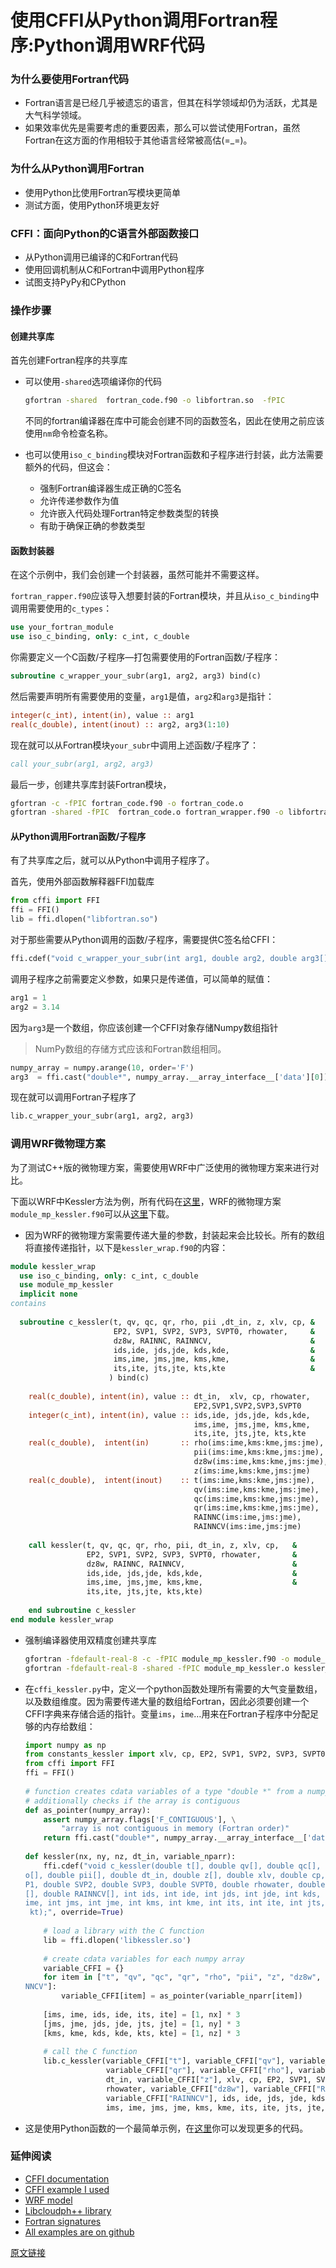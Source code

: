 # 使用CFFI从Python调用Fortran程序:Python调用WRF代码


### 为什么要使用Fortran代码

* Fortran语言是已经几乎被遗忘的语言，但其在科学领域却仍为活跃，尤其是大气科学领域。
* 如果效率优先是需要考虑的重要因素，那么可以尝试使用Fortran，虽然Fortran在这方面的作用相较于其他语言经常被高估(=_=)。

### 为什么从Python调用Fortran

* 使用Python比使用Fortran写模块更简单
* 测试方面，使用Python环境更友好

### CFFI：面向Python的C语言外部函数接口

* 从Python调用已编译的C和Fortran代码
* 使用回调机制从C和Fortran中调用Python程序
* 试图支持PyPy和CPython

### 操作步骤
#### 创建共享库

首先创建Fortran程序的共享库

* 可以使用`-shared`选项编译你的代码

  ```bash
  gfortran -shared  fortran_code.f90 -o libfortran.so  -fPIC
  ```

  不同的fortran编译器在库中可能会创建不同的函数签名，因此在使用之前应该使用`nm`命令检查名称。

* 也可以使用`iso_c_binding`模块对Fortran函数和子程序进行封装，此方法需要额外的代码，但这会：

  * 强制Fortran编译器生成正确的C签名
  * 允许传递参数作为值
  * 允许嵌入代码处理Fortran特定参数类型的转换
  * 有助于确保正确的参数类型

#### 函数封装器

在这个示例中，我们会创建一个封装器，虽然可能并不需要这样。

`fortran_rapper.f90`应该导入想要封装的Fortran模块，并且从`iso_c_binding`中调用需要使用的`c_types`：

```fortran
use your_fortran_module
use iso_c_binding, only: c_int, c_double
```

你需要定义一个C函数/子程序—打包需要使用的Fortran函数/子程序：

```fortran
subroutine c_wrapper_your_subr(arg1, arg2, arg3) bind(c)
```

然后需要声明所有需要使用的变量，`arg1`是值，`arg2`和`arg3`是指针：

```fortran
integer(c_int), intent(in), value :: arg1  
real(c_double), intent(inout) :: arg2, arg3(1:10)
```

现在就可以从Fortran模块`your_subr`中调用上述函数/子程序了：

```fortran
call your_subr(arg1, arg2, arg3)
```

最后一步，创建共享库封装Fortran模块，

```bash
gfortran -c -fPIC fortran_code.f90 -o fortran_code.o
gfortran -shared -fPIC  fortran_code.o fortran_wrapper.f90 -o libfortran.so
```

#### 从Python调用Fortran函数/子程序

有了共享库之后，就可以从Python中调用子程序了。

首先，使用外部函数解释器FFI加载库

```python
from cffi import FFI
ffi = FFI()
lib = ffi.dlopen("libfortran.so")
```

对于那些需要从Python调用的函数/子程序，需要提供C签名给CFFI：

```python
ffi.cdef("void c_wrapper_your_subr(int arg1, double arg2, double arg3[]);")
```

调用子程序之前需要定义参数，如果只是传递值，可以简单的赋值：

```python
arg1 = 1
arg2 = 3.14
```

因为`arg3`是一个数组，你应该创建一个CFFI对象存储Numpy数组指针

> NumPy数组的存储方式应该和Fortran数组相同。

```python
numpy_array = numpy.arange(10, order='F')
arg3  = ffi.cast("double*", numpy_array.__array_interface__['data'][0])
```

现在就可以调用Fortran子程序了

```python
lib.c_wrapper_your_subr(arg1, arg2, arg3)
```

### 调用WRF微物理方案

为了测试C++版的微物理方案，需要使用WRF中广泛使用的微物理方案来进行对比。

下面以WRF中Kessler方法为例，所有代码在[这里](https://github.com/djarecka/scientific-software-diary/tree/master/CFFI_calling_FfromPy)，WRF的微物理方案`module_mp_kessler.f90`可以从[这里](<http://www2.mmm.ucar.edu/wrf/users/download/get_sources.html>)下载。

* 因为WRF的微物理方案需要传递大量的参数，封装起来会比较长。所有的数组将直接传递指针，以下是`kessler_wrap.f90`的内容：

```fortran
module kessler_wrap
  use iso_c_binding, only: c_int, c_double
  use module_mp_kessler
  implicit none
contains
 
  subroutine c_kessler(t, qv, qc, qr, rho, pii ,dt_in, z, xlv, cp, &
                       EP2, SVP1, SVP2, SVP3, SVPT0, rhowater,     &
                       dz8w, RAINNC, RAINNCV,                      &
                       ids,ide, jds,jde, kds,kde,                  &
                       ims,ime, jms,jme, kms,kme,                  &
                       its,ite, jts,jte, kts,kte                   &
                      ) bind(c)
 
    real(c_double), intent(in), value :: dt_in,  xlv, cp, rhowater,    &
                                         EP2,SVP1,SVP2,SVP3,SVPT0
    integer(c_int), intent(in), value :: ids,ide, jds,jde, kds,kde,    &
                                         ims,ime, jms,jme, kms,kme,    &
                                         its,ite, jts,jte, kts,kte
    real(c_double),  intent(in)       :: rho(ims:ime,kms:kme,jms:jme), &
                                         pii(ims:ime,kms:kme,jms:jme), &
                                         dz8w(ims:ime,kms:kme,jms:jme),&
                                         z(ims:ime,kms:kme,jms:jme)
    real(c_double),  intent(inout)    :: t(ims:ime,kms:kme,jms:jme),   &
                                         qv(ims:ime,kms:kme,jms:jme),  &
                                         qc(ims:ime,kms:kme,jms:jme),  &
                                         qr(ims:ime,kms:kme,jms:jme),  &
                                         RAINNC(ims:ime,jms:jme),      &
                                         RAINNCV(ims:ime,jms:jme)
 
    call kessler(t, qv, qc, qr, rho, pii, dt_in, z, xlv, cp,   &
                 EP2, SVP1, SVP2, SVP3, SVPT0, rhowater,       &
                 dz8w, RAINNC, RAINNCV,                        &
                 ids,ide, jds,jde, kds,kde,                    &
                 ims,ime, jms,jme, kms,kme,                    &
                 its,ite, jts,jte, kts,kte)
 
    end subroutine c_kessler
end module kessler_wrap                                     
```

* 强制编译器使用双精度创建共享库

  ```bash
  gfortran -fdefault-real-8 -c -fPIC module_mp_kessler.f90 -o module_mp_kessler.o
  gfortran -fdefault-real-8 -shared -fPIC module_mp_kessler.o kessler_wrap.f90 -o libkessler.so
  ```

* 在`cffi_kessler.py`中，定义一个python函数处理所有需要的大气变量数组，以及数组维度。因为需要传递大量的数组给Fortran，因此必须要创建一个CFFI字典来存储合适的指针。变量`ims`，`ime`…用来在Fortran子程序中分配足够的内存给数组：

  ```python
  import numpy as np
  from constants_kessler import xlv, cp, EP2, SVP1, SVP2, SVP3, SVPT0, rhowater
  from cffi import FFI
  ffi = FFI()
   
  # function creates cdata variables of a type "double *" from a numpy array             
  # additionally checks if the array is contiguous                                       
  def as_pointer(numpy_array):
      assert numpy_array.flags['F_CONTIGUOUS'], \
          "array is not contiguous in memory (Fortran order)"
      return ffi.cast("double*", numpy_array.__array_interface__['data'][0])
    
  def kessler(nx, ny, nz, dt_in, variable_nparr):
      ffi.cdef("void c_kessler(double t[], double qv[], double qc[], double qr[], double rh\
  o[], double pii[], double dt_in, double z[], double xlv, double cp, double EP2, double SV\
  P1, double SVP2, double SVP3, double SVPT0, double rhowater, double dz8w[], double RAINNC\
  [], double RAINNCV[], int ids, int ide, int jds, int jde, int kds, int kde, int ims, int \
  ime, int jms, int jme, int kms, int kme, int its, int ite, int jts, int jte, int kts, int\
   kt);", override=True)
   
      # load a library with the C function                                          
      lib = ffi.dlopen('libkessler.so')
   
      # create cdata variables for each numpy array            
      variable_CFFI = {}
      for item in ["t", "qv", "qc", "qr", "rho", "pii", "z", "dz8w", "RAINNC", "RAI\
  NNCV"]:
          variable_CFFI[item] = as_pointer(variable_nparr[item])
   
      [ims, ime, ids, ide, its, ite] = [1, nx] * 3
      [jms, jme, jds, jde, jts, jte] = [1, ny] * 3
      [kms, kme, kds, kde, kts, kte] = [1, nz] * 3
      
      # call the C function                                                                        
      lib.c_kessler(variable_CFFI["t"], variable_CFFI["qv"], variable_CFFI["qc"],
                    variable_CFFI["qr"], variable_CFFI["rho"], variable_CFFI["pii"],
                    dt_in, variable_CFFI["z"], xlv, cp, EP2, SVP1, SVP2, SVP3, SVPT0,
                    rhowater, variable_CFFI["dz8w"], variable_CFFI["RAINNC"],
                    variable_CFFI["RAINNCV"], ids, ide, jds, jde, kds, kde,
                    ims, ime, jms, jme, kms, kme, its, ite, jts, jte, kts, kte)    
  ```

* 这是使用Python函数的一个最简单示例，在[这里]([https://github.com/djarecka/scientific-software-diary](https://github.com/djarecka/scientific-software-diary/tree/master/CFFI_calling_FfromPy))你可以发现更多的代码。

### 延伸阅读

* [CFFI documentation]( <https://cffi.readthedocs.org/en/release-0.8/>)
* [CFFI example I used](<http://maurow.bitbucket.org/notes/calling_fortran_from_misc.html>)
* [WRF model](<http://www.wrf-model.org/index.php>)
* [Libcloudph++ library]([libcloudphxx.igf.fuw.edu.pl](http://libcloudphxx.igf.fuw.edu.pl/))
* [Fortran signatures](<http://stackoverflow.com/questions/5811949/call-functions-from-a-shared-fortran-library-in-python>)
* [All examples are on github](<https://github.com/djarecka/scientific-software-diary>)

[原文链接](<http://scientific-software-diary.com/?p=29>)


